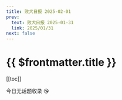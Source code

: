 ```yaml
---
title: 败犬日报 2025-02-01
prev:
  text: 败犬日报 2025-01-31
  link: 2025/01/31
next: false
---
```


# {{ $frontmatter.title }}

[[toc]]

今日无话题收录 :kissing_heart:
